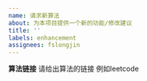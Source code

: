 ```yaml
---
name: 请求新算法
about: 为本项目提供一个新的功能/修改建议
title: ''
labels: enhancement
assignees: fslongjin
---
```


**算法链接**
请给出算法的链接 例如leetcode

